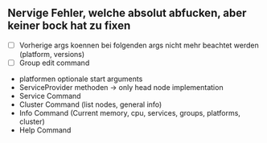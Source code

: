 ## Nervige Fehler, welche absolut abfucken, aber keiner bock hat zu fixen

- [ ] Vorherige args koennen bei folgenden args nicht mehr beachtet werden (platform, versions)
- [ ] Group edit command

- platformen optionale start arguments
- ServiceProvider methoden -> only head node implementation
- Service Command
- Cluster Command (list nodes, general info)
- Info Command (Current memory, cpu, services, groups, platforms, cluster)
- Help Command